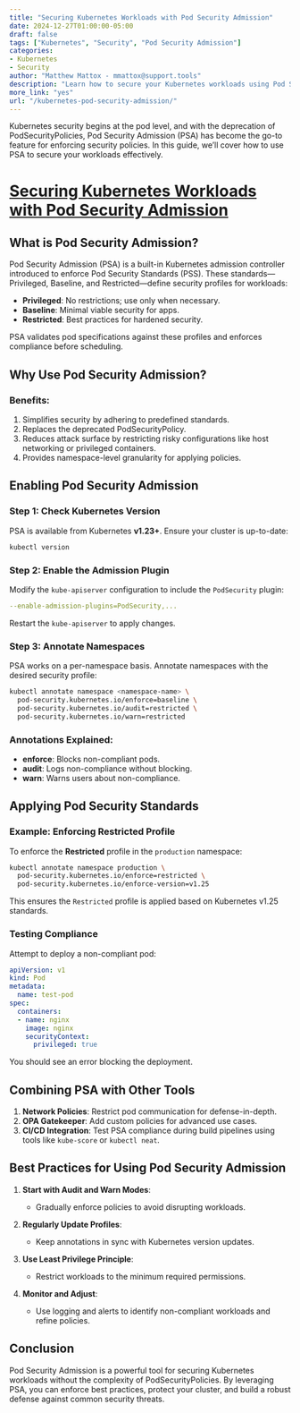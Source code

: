 ```yaml
---
title: "Securing Kubernetes Workloads with Pod Security Admission"
date: 2024-12-27T01:00:00-05:00
draft: false
tags: ["Kubernetes", "Security", "Pod Security Admission"]
categories:
- Kubernetes
- Security
author: "Matthew Mattox - mmattox@support.tools"
description: "Learn how to secure your Kubernetes workloads using Pod Security Admission policies, replacing PodSecurityPolicies in modern clusters."
more_link: "yes"
url: "/kubernetes-pod-security-admission/"
---
```


Kubernetes security begins at the pod level, and with the deprecation of PodSecurityPolicies, Pod Security Admission (PSA) has become the go-to feature for enforcing security policies. In this guide, we’ll cover how to use PSA to secure your workloads effectively.

<!--more-->

# [Securing Kubernetes Workloads with Pod Security Admission](#securing-kubernetes-workloads-with-pod-security-admission)

## What is Pod Security Admission?

Pod Security Admission (PSA) is a built-in Kubernetes admission controller introduced to enforce Pod Security Standards (PSS). These standards—Privileged, Baseline, and Restricted—define security profiles for workloads:
- **Privileged**: No restrictions; use only when necessary.  
- **Baseline**: Minimal viable security for apps.  
- **Restricted**: Best practices for hardened security.

PSA validates pod specifications against these profiles and enforces compliance before scheduling.

## Why Use Pod Security Admission?

### Benefits:
1. Simplifies security by adhering to predefined standards.
2. Replaces the deprecated PodSecurityPolicy.
3. Reduces attack surface by restricting risky configurations like host networking or privileged containers.
4. Provides namespace-level granularity for applying policies.

## Enabling Pod Security Admission

### Step 1: Check Kubernetes Version
PSA is available from Kubernetes **v1.23+**. Ensure your cluster is up-to-date:
```bash
kubectl version
```

### Step 2: Enable the Admission Plugin
Modify the `kube-apiserver` configuration to include the `PodSecurity` plugin:
```yaml
--enable-admission-plugins=PodSecurity,...
```

Restart the `kube-apiserver` to apply changes.

### Step 3: Annotate Namespaces
PSA works on a per-namespace basis. Annotate namespaces with the desired security profile:
```bash
kubectl annotate namespace <namespace-name> \
  pod-security.kubernetes.io/enforce=baseline \
  pod-security.kubernetes.io/audit=restricted \
  pod-security.kubernetes.io/warn=restricted
```

### Annotations Explained:
- **enforce**: Blocks non-compliant pods.  
- **audit**: Logs non-compliance without blocking.  
- **warn**: Warns users about non-compliance.

## Applying Pod Security Standards

### Example: Enforcing Restricted Profile
To enforce the **Restricted** profile in the `production` namespace:
```bash
kubectl annotate namespace production \
  pod-security.kubernetes.io/enforce=restricted \
  pod-security.kubernetes.io/enforce-version=v1.25
```
This ensures the `Restricted` profile is applied based on Kubernetes v1.25 standards.

### Testing Compliance
Attempt to deploy a non-compliant pod:
```yaml
apiVersion: v1
kind: Pod
metadata:
  name: test-pod
spec:
  containers:
  - name: nginx
    image: nginx
    securityContext:
      privileged: true
```
You should see an error blocking the deployment.

## Combining PSA with Other Tools

1. **Network Policies**: Restrict pod communication for defense-in-depth.  
2. **OPA Gatekeeper**: Add custom policies for advanced use cases.  
3. **CI/CD Integration**: Test PSA compliance during build pipelines using tools like `kube-score` or `kubectl neat`.

## Best Practices for Using Pod Security Admission

1. **Start with Audit and Warn Modes**:
   - Gradually enforce policies to avoid disrupting workloads.

2. **Regularly Update Profiles**:
   - Keep annotations in sync with Kubernetes version updates.

3. **Use Least Privilege Principle**:
   - Restrict workloads to the minimum required permissions.

4. **Monitor and Adjust**:
   - Use logging and alerts to identify non-compliant workloads and refine policies.

## Conclusion

Pod Security Admission is a powerful tool for securing Kubernetes workloads without the complexity of PodSecurityPolicies. By leveraging PSA, you can enforce best practices, protect your cluster, and build a robust defense against common security threats.
